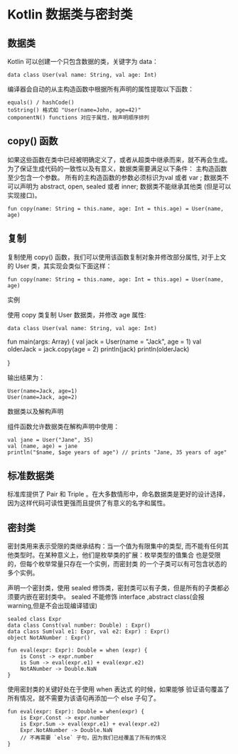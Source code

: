 # Kotlin 数据类与密封类
## 数据类
Kotlin 可以创建一个只包含数据的类，关键字为 data：

	data class User(val name: String, val age: Int)

编译器会自动的从主构造函数中根据所有声明的属性提取以下函数：

	equals() / hashCode()
	toString() 格式如 "User(name=John, age=42)"
	componentN() functions 对应于属性，按声明顺序排列

## copy() 函数
如果这些函数在类中已经被明确定义了，或者从超类中继承而来，就不再会生成。
为了保证生成代码的一致性以及有意义，数据类需要满足以下条件：
主构造函数至少包含一个参数。
所有的主构造函数的参数必须标识为val 或者 var ;
数据类不可以声明为 abstract, open, sealed 或者 inner;
数据类不能继承其他类 (但是可以实现接口)。

	fun copy(name: String = this.name, age: Int = this.age) = User(name, age)

## 复制
复制使用 copy() 函数，我们可以使用该函数复制对象并修改部分属性, 对于上文的 User 类，其实现会类似下面这样：

	fun copy(name: String = this.name, age: Int = this.age) = User(name, age)

实例

使用 copy 类复制 User 数据类，并修改 age 属性:

	data class User(val name: String, val age: Int)


fun main(args: Array<String>) {
    val jack = User(name = "Jack", age = 1)
    val olderJack = jack.copy(age = 2)
    println(jack)
    println(olderJack)

}

输出结果为：
	
	User(name=Jack, age=1)
	User(name=Jack, age=2)

数据类以及解构声明

组件函数允许数据类在解构声明中使用：
	
	val jane = User("Jane", 35)
	val (name, age) = jane
	println("$name, $age years of age") // prints "Jane, 35 years of age"

## 标准数据类
标准库提供了 Pair 和 Triple 。在大多数情形中，命名数据类是更好的设计选择，因为这样代码可读性更强而且提供了有意义的名字和属性。

## 密封类
密封类用来表示受限的类继承结构：当一个值为有限集中的类型, 而不能有任何其他类型时。在某种意义上，他们是枚举类的扩展：枚举类型的值集合 也是受限的，但每个枚举常量只存在一个实例，而密封类 的一个子类可以有可包含状态的多个实例。

声明一个密封类，使用 sealed 修饰类，密封类可以有子类，但是所有的子类都必须要内嵌在密封类中。
sealed 不能修饰 interface ,abstract class(会报 warning,但是不会出现编译错误)

	sealed class Expr
	data class Const(val number: Double) : Expr()
	data class Sum(val e1: Expr, val e2: Expr) : Expr()
	object NotANumber : Expr()
	
	fun eval(expr: Expr): Double = when (expr) {
	    is Const -> expr.number
	    is Sum -> eval(expr.e1) + eval(expr.e2)
	    NotANumber -> Double.NaN
	}

使用密封类的关键好处在于使用 when 表达式 的时候，如果能够 验证语句覆盖了所有情况，就不需要为该语句再添加一个 else 子句了。

	fun eval(expr: Expr): Double = when(expr) {
	    is Expr.Const -> expr.number
	    is Expr.Sum -> eval(expr.e1) + eval(expr.e2)
	    Expr.NotANumber -> Double.NaN
	    // 不再需要 `else` 子句，因为我们已经覆盖了所有的情况
	}
